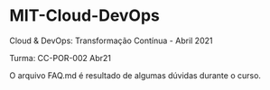 # MIT-Cloud-DevOps

Cloud & DevOps: Transformação Contínua - Abril 2021

Turma: CC-POR-002 Abr21

O arquivo FAQ.md é resultado de algumas dúvidas durante o curso.
